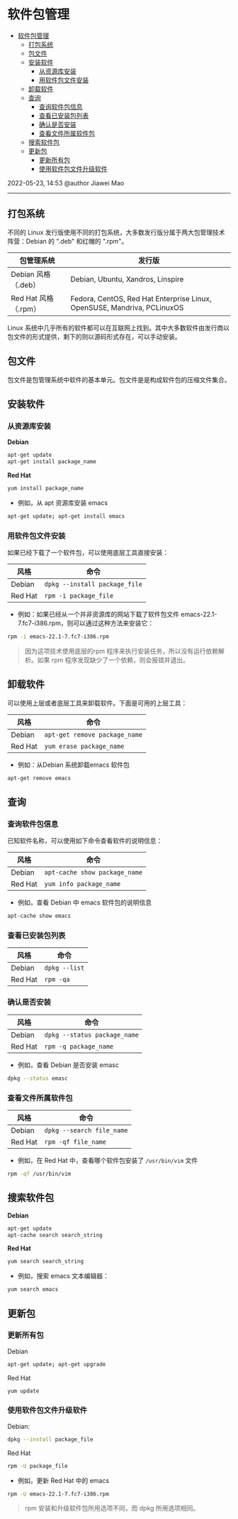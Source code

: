 # 软件包管理

- [软件包管理](#软件包管理)
  - [打包系统](#打包系统)
  - [包文件](#包文件)
  - [安装软件](#安装软件)
    - [从资源库安装](#从资源库安装)
    - [用软件包文件安装](#用软件包文件安装)
  - [卸载软件](#卸载软件)
  - [查询](#查询)
    - [查询软件包信息](#查询软件包信息)
    - [查看已安装包列表](#查看已安装包列表)
    - [确认是否安装](#确认是否安装)
    - [查看文件所属软件包](#查看文件所属软件包)
  - [搜索软件包](#搜索软件包)
  - [更新包](#更新包)
    - [更新所有包](#更新所有包)
    - [使用软件包文件升级软件](#使用软件包文件升级软件)

2022-05-23, 14:53
@author Jiawei Mao
****

## 打包系统

不同的 Linux 发行版使用不同的打包系统，大多数发行版分属于两大包管理技术阵营：Debian 的 ".deb" 和红帽的 ".rpm"。

|包管理系统|发行版|
|----|---|
|Debian 风格（.deb）|Debian, Ubuntu, Xandros, Linspire|
|Red Hat 风格（.rpm）|Fedora, CentOS, Red Hat Enterprise Linux, OpenSUSE, Mandriva, PCLinuxOS|

Linux 系统中几乎所有的软件都可以在互联网上找到。其中大多数软件由发行商以包文件的形式提供，剩下的则以源码形式存在，可以手动安装。

## 包文件

包文件是包管理系统中软件的基本单元。包文件是是构成软件包的压缩文件集合。

## 安装软件

### 从资源库安装

**Debian**

```sh
apt-get update
apt-get install package_name
```

**Red Hat**

```sh
yum install package_name
```

- 例如，从 apt 资源库安装 emacs

```sh
apt-get update; apt-get install emacs
```

### 用软件包文件安装

如果已经下载了一个软件包，可以使用底层工具直接安装：

|风格|命令|
|---|---|
|Debian|`dpkg --install package_file`|
|Red Hat|`rpm -i package_file`|

- 例如：如果已经从一个并非资源库的网站下载了软件包文件 emacs-22.1-7.fc7-i386.rpm，则可以通过这种方法来安装它：

```sh
rpm -i emacs-22.1-7.fc7-i386.rpm
```

> 因为这项技术使用底层的rpm 程序来执行安装任务，所以没有运行依赖解析。如果 rpm 程序发现缺少了一个依赖，则会报错并退出。

## 卸载软件

可以使用上层或者底层工具来卸载软件。下面是可用的上层工具：

|风格|命令|
|---|---|
|Debian|`apt-get remove package_name`|
|Red Hat|`yum erase package_name`|

- 例如：从Debian 系统卸载emacs 软件包

```sh
apt-get remove emacs
```

## 查询

### 查询软件包信息

已知软件名称，可以使用如下命令查看软件的说明信息：

|风格|命令|
|---|---|
|Debian|`apt-cache show package_name`|
|Red Hat|`yum info package_name`|

- 例如，查看 Debian 中 emacs 软件包的说明信息

```sh
apt-cache show emacs
```

### 查看已安装包列表

|风格|命令|
|---|---|
|Debian|`dpkg --list`|
|Red Hat|`rpm -qa`|

### 确认是否安装

|风格|命令|
|---|---|
|Debian|`dpkg --status package_name`|
|Red Hat|`rpm -q package_name`|

- 例如，查看 Debian 是否安装 emasc

```sh
dpkg --status emasc
```

### 查看文件所属软件包

|风格|命令|
|---|---|
|Debian|`dpkg --search file_name`|
|Red Hat|`rpm -qf file_name`|

- 例如，在 Red Hat 中，查看哪个软件包安装了 `/usr/bin/vim` 文件

```sh
rpm -qf /usr/bin/vim
```

## 搜索软件包

**Debian**

```sh
apt-get update
apt-cache search search_string
```

**Red Hat**

```sh
yum search search_string
```

- 例如，搜索 emacs 文本编辑器：

```sh
yum search emacs
```

## 更新包

### 更新所有包

Debian

```sh
apt-get update; apt-get upgrade
```

Red Hat

```sh
yum update
```

### 使用软件包文件升级软件

Debian:

```sh
dpkg --install package_file
```

Red Hat

```sh
rpm -U package_file
```

- 例如，更新 Red Hat 中的 emacs

```sh
rpm -U emacs-22.1-7.fc7-i386.rpm
```

> rpm 安装和升级软件包所用选项不同，而 dpkg 所用选项相同。
